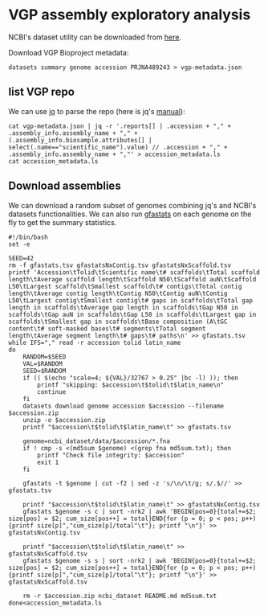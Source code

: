 # VGP assembly exploratory analysis
NCBI's dataset utility can be downloaded from [here](https://www.ncbi.nlm.nih.gov/datasets/docs/v2/download-and-install/).

Download VGP Bioproject metadata:

```
datasets summary genome accession PRJNA489243 > vgp-metadata.json
```

## list VGP repo

We can use [jq](https://jqlang.github.io/jq/) to parse the repo (here is jq's [manual](https://jqlang.github.io/jq/manual/)):
```
cat vgp-metadata.json | jq -r '.reports[] | .accession + "," + .assembly_info.assembly_name + "," + (.assembly_info.biosample.attributes[] | select(.name=="scientific_name").value) // .accession + "," + .assembly_info.assembly_name + ","' > accession_metadata.ls
cat accession_metadata.ls
```

## Download assemblies

We can download a random subset of genomes combining jq's and NCBI's datasets functionalities.
We can also run [gfastats](https://github.com/vgl-hub/gfastats) on each genome on the fly to get the summary statistics.

```
#!/bin/bash
set -e

SEED=42
rm -f gfastats.tsv gfastatsNxContig.tsv gfastatsNxScaffold.tsv
printf 'Accession\tTolid\tScientific name\t# scaffolds\tTotal scaffold length\tAverage scaffold length\tScaffold N50\tScaffold auN\tScaffold L50\tLargest scaffold\tSmallest scaffold\t# contigs\tTotal contig length\tAverage contig length\tContig N50\tContig auN\tContig L50\tLargest contig\tSmallest contig\t# gaps in scaffolds\tTotal gap length in scaffolds\tAverage gap length in scaffolds\tGap N50 in scaffolds\tGap auN in scaffolds\tGap L50 in scaffolds\tLargest gap in scaffolds\tSmallest gap in scaffolds\tBase composition (A\tGC content\t# soft-masked bases\t# segments\tTotal segment length\tAverage segment length\t# gaps\t# paths\n' >> gfastats.tsv
while IFS="," read -r accession tolid latin_name
do
	RANDOM=$SEED
	VAL=$RANDOM
	SEED=$RANDOM
	if (( $(echo "scale=4; ${VAL}/32767 > 0.25" |bc -l) )); then
		printf "skipping: $accession\t$tolid\t$latin_name\n"
        continue
    fi
	datasets download genome accession $accession --filename $accession.zip
	unzip -o $accession.zip
	printf "$accession\t$tolid\t$latin_name\t" >> gfastats.tsv
	
	genome=ncbi_dataset/data/$accession/*.fna
	if ! cmp -s <(md5sum $genome) <(grep fna md5sum.txt); then
		printf "Check file integrity: $accession"
		exit 1
	fi
	
	gfastats -t $genome | cut -f2 | sed -z 's/\n/\t/g; s/.$//' >> gfastats.tsv
	
	printf "$accession\t$tolid\t$latin_name\t" >> gfastatsNxContig.tsv
	gfastats $genome -s c | sort -nrk2 | awk 'BEGIN{pos=0}{total+=$2; size[pos] = $2; cum_size[pos++] = total}END{for (p = 0; p < pos; p++) {printf size[p]","cum_size[p]/total"\t"}; printf "\n"}' >> gfastatsNxContig.tsv
	
	printf "$accession\t$tolid\t$latin_name\t" >> gfastatsNxScaffold.tsv
	gfastats $genome -s s | sort -nrk2 | awk 'BEGIN{pos=0}{total+=$2; size[pos] = $2; cum_size[pos++] = total}END{for (p = 0; p < pos; p++) {printf size[p]","cum_size[p]/total"\t"}; printf "\n"}' >> gfastatsNxScaffold.tsv
	
	rm -r $accession.zip ncbi_dataset README.md md5sum.txt
done<accession_metadata.ls
```
